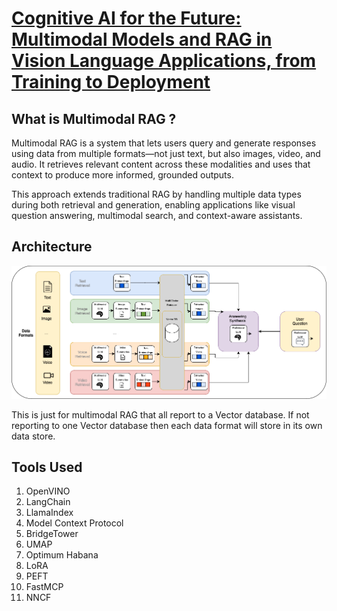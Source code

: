 # [Cognitive AI for the Future: Multimodal Models and RAG in Vision Language Applications, from Training to Deployment](https://github.com/zhuo-yoyowz/cvpr-2025)

## What is Multimodal RAG ?

Multimodal RAG is a system that lets users query and generate responses using data from multiple formats—not just text, but also images, video, and audio. It retrieves relevant content across these modalities and uses that context to produce more informed, grounded outputs.

This approach extends traditional RAG by handling multiple data types during both retrieval and generation, enabling applications like visual question answering, multimodal search, and context-aware assistants.

## Architecture

![](multimodalRAG.png)

This is just for multimodal RAG that all report to a Vector database. If not reporting to one Vector database then each data format will store in its own data store.

## Tools Used

1. OpenVINO
2. LangChain
3. LlamaIndex
4. Model Context Protocol
5. BridgeTower
6. UMAP
7. Optimum Habana
8. LoRA
9. PEFT
10. FastMCP
11. NNCF

